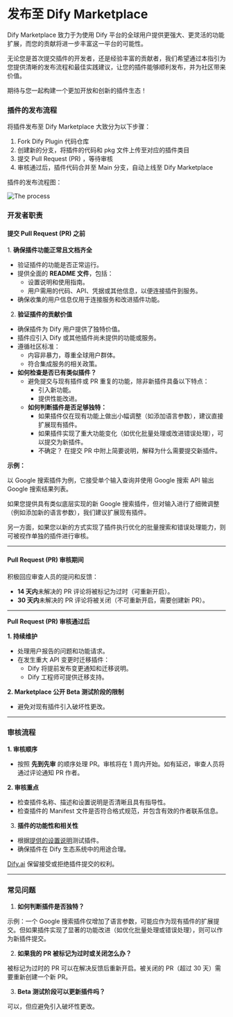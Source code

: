 # 发布至 Dify Marketplace

Dify Marketplace 致力于为使用 Dify 平台的全球用户提供更强大、更灵活的功能扩展，而您的贡献将进一步丰富这一平台的可能性。

无论您是首次提交插件的开发者，还是经验丰富的贡献者，我们希望通过本指引为您提供清晰的发布流程和最佳实践建议，让您的插件能够顺利发布，并为社区带来价值。

期待与您一起构建一个更加开放和创新的插件生态！

### 插件的发布流程

将插件发布至 Dify Marketplace 大致分为以下步骤：

1. Fork Dify Plugin 代码仓库
2. 创建新的分支，将插件的代码和 pkg 文件上传至对应的插件类目
3. 提交 Pull Request (PR) ，等待审核
4. 审核通过后，插件代码合并至 Main 分支，自动上线至 Dify Marketplace

插件的发布流程图：

![ The process ](https://assets-docs.dify.ai/2024/12/fdaf16a2017d290bd5b045344f78660c.png)

### 开发者职责

#### 提交 Pull Request (PR) 之前 

1\. **确保插件功能正常且文档齐全**

* 验证插件的功能是否正常运行。
* 提供全面的 **README 文件**，包括：
  * 设置说明和使用指南。
  * 用户需用的代码、API、凭据或其他信息，以便连接插件到服务。
* 确保收集的用户信息仅用于连接服务和改进插件功能。

2. **验证插件的贡献价值**

* 确保插件为 Dify 用户提供了独特价值。
* 插件应引入 Dify 或其他插件尚未提供的功能或服务。
* 遵循社区标准：
  * 内容非暴力，尊重全球用户群体。
  * 符合集成服务的相关政策。
* **如何检查是否已有类似插件？**
  * 避免提交与现有插件或 PR 重复的功能，除非新插件具备以下特点：
    * 引入新功能。
    * 提供性能改进。
  * **如何判断插件是否足够独特：**
    * 如果插件仅在现有功能上做出小幅调整（如添加语言参数），建议直接扩展现有插件。
    * 如果插件实现了重大功能变化（如优化批量处理或改进错误处理），可以提交为新插件。
    * 不确定？ 在提交 PR 中附上简要说明，解释为什么需要提交新插件。

**示例：**

以 Google 搜索插件为例，它接受单个输入查询并使用 Google 搜索 API 输出 Google 搜索结果列表。

如果您提供具有类似底层实现的新 Google 搜索插件，但对输入进行了细微调整（例如添加新的语言参数），我们建议扩展现有插件。

另一方面，如果您以新的方式实现了插件执行优化的批量搜索和错误处理能力，则可被视作单独的插件进行审核。

***

#### Pull Request (PR)  审核期间

积极回应审查人员的提问和反馈：

* **14 天内**未解决的 PR 评论将被标记为过时（可重新开启）。
* **30 天内**未解决的 PR 评论将被关闭（不可重新开启，需要创建新 PR）。

***

**Pull Request (PR) 审核通过后**

**1. 持续维护**

* 处理用户报告的问题和功能请求。
* 在发生重大 API 变更时迁移插件：
  * Dify 将提前发布变更通知和迁移说明。
  * Dify 工程师可提供迁移支持。

**2. Marketplace 公开 Beta 测试阶段的限制**

* 避免对现有插件引入破坏性更改。

***

### 审核流程

**1. 审核顺序**

* 按照 **先到先审** 的顺序处理 PR。审核将在 1 周内开始。如有延迟，审查人员将通过评论通知 PR 作者。

**2. 审核重点**

* 检查插件名称、描述和设置说明是否清晰且具有指导性。
* 检查插件的 Manifest 文件是否符合格式规范，并包含有效的作者联系信息。

3. **插件的功能性和相关性**

* 根据[提供的设置说明](../developing-plugins/)测试插件。
* 确保插件在 Dify 生态系统中的用途合理。

[Dify.ai](https://dify.ai/) 保留接受或拒绝插件提交的权利。

***

### 常见问题

1. **如何判断插件是否独特？**

示例：一个 Google 搜索插件仅增加了语言参数，可能应作为现有插件的扩展提交。但如果插件实现了显著的功能改进（如优化批量处理或错误处理），则可以作为新插件提交。

2. **如果我的 PR 被标记为过时或关闭怎么办？**

被标记为过时的 PR 可以在解决反馈后重新开启。被关闭的 PR（超过 30 天）需要重新创建一个新 PR。

3. **Beta 测试阶段可以更新插件吗？**

可以，但应避免引入破坏性更改。



